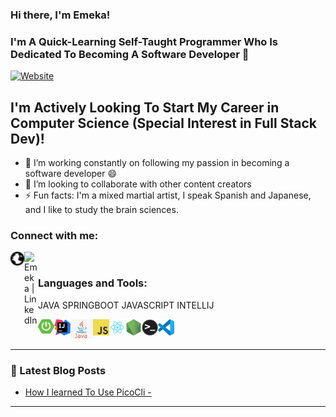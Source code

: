 ### Hi there, I'm Emeka! 
### I'm A Quick-Learning Self-Taught Programmer Who Is Dedicated To Becoming A Software Developer  👋 

[![Website](https://img.shields.io/website?label=EmekaAnekwe.com&style=for-the-badge&url=https%3A%2F%2Femekaanekwe.com)](https://emekaanekwe.com)

## I'm Actively Looking To Start My Career in Computer Science (Special Interest in Full Stack Dev)!

- 🌱 I’m working constantly on following my passion in becoming a software developer :smile:
- 👯 I’m looking to collaborate with other content creators
- ⚡ Fun facts: I'm a mixed martial artist, I speak Spanish and Japanese, and I like to study the brain sciences.

### Connect with me:

[<img align="left" alt="emekaanekwe.com" width="22px" src="https://raw.githubusercontent.com/iconic/open-iconic/master/svg/globe.svg" />][website]
[<img align="left" alt="Emeka | LinkedIn" width="22px" src="https://cdn.jsdelivr.net/npm/simple-icons@v3/icons/linkedin.svg" />][linkedin]

<br />

### Languages and Tools:
JAVA
SPRINGBOOT
JAVASCRIPT
INTELLIJ


[<img align="left" alt="JavaScript" width="26px" src="https://github.com/EmekaEnshinyan/emekaenshinyan/blob/ab6d3fec4162f6bb2b33fcf5c48c6341517197f1/springboot.png" />][jsplaylist]


[<img align="left" alt="JavaScript" width="26px" src="https://github.com/EmekaEnshinyan/emekaenshinyan/blob/ea1ae43808c5fe72f153d7b94ed49ada4c72a8e2/IntelliJ_IDEA_Icon.svg.png"/>][jsplaylist]

[<img align="left" alt="JavaScript" width="36px" src="https://github.com/EmekaEnshinyan/emekaenshinyan/blob/ea1ae43808c5fe72f153d7b94ed49ada4c72a8e2/java2.jpg"/>][jsplaylist]


[<img align="left" alt="JavaScript" width="26px" src="https://raw.githubusercontent.com/github/explore/80688e429a7d4ef2fca1e82350fe8e3517d3494d/topics/javascript/javascript.png" />][jsplaylist]
[<img align="left" alt="React" width="26px" src="https://raw.githubusercontent.com/github/explore/80688e429a7d4ef2fca1e82350fe8e3517d3494d/topics/react/react.png" />][reactplaylist]
[<img align="left" alt="Node.js" width="26px" src="https://raw.githubusercontent.com/github/explore/80688e429a7d4ef2fca1e82350fe8e3517d3494d/topics/nodejs/nodejs.png" />][webdevplaylist]
[<img align="left" alt="Terminal" width="26px" src="https://raw.githubusercontent.com/github/explore/80688e429a7d4ef2fca1e82350fe8e3517d3494d/topics/terminal/terminal.png" />][webdevplaylist]
[<img align="left" alt="Visual Studio Code" width="26px" src="https://raw.githubusercontent.com/github/explore/80688e429a7d4ef2fca1e82350fe8e3517d3494d/topics/visual-studio-code/visual-studio-code.png" />][webdevplaylist]



<br />
<br />

---

### 📕 Latest Blog Posts

<!-- BLOG-POST-LIST:START -->
- [How I learned To Use PicoCli - ](https://emekaanekwe.com)

<!-- BLOG-POST-LIST:END -->

---

[website]: https://www.emekaanekwe.com
[linkedin]: https://www.linkedin.com/in/emeka-anekwe-9047227b/
[webdevplaylist]: https://www.emekaanekwe.com
[jsplaylist]: https://www.emekaanekwe.com
[cssplaylist]: https://www.emekaanekwe.com
[reactplaylist]: https://www.emekaanekwe.com
